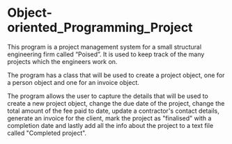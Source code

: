 # Object-oriented_Programming_Project

This program is a project management system for a small structural engineering firm called “Poised”. It is used to keep track of the many projects which the engineers work on.

The program has a class that will be used to create a project object, one for a person object and one for an invoice object.

The program allows the user to capture the details that will be used to create a new project object, change the due date of the project, change the total amount of the fee paid to date, update a contractor's contact details, generate an invoice for the client, mark the project as "finalised" with a completion date and lastly add all the info about the project to a text file called "Completed project".
